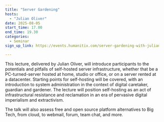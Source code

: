 ```yaml
---
title: "Server Gardening"
hosts:
  - "Julian Oliver"
date: 2025-08-05
start_time: 17.00
end_time: 19.30
categories:
  - Seminar
sign_up_link: https://events.humanitix.com/server-gardening-with-julian-oliver

---
```


This lecture, delivered by Julian Oliver, will introduce participants to the
potentials and pitfalls of self-hosted server infrastructure, whether that be a
PC-turned-server hosted at home, studio or office, or on a server rented at a
datacenter. Starting points for self-hosting will be covered, with an
introduction to system administration in the context of digital caretaker,
guardian and gardener. The lecture will position self-hosting as an act of
infrastructural resistance and reclamation in an era of pervasive digital
imperialism and extractivism.

The talk will also assess free and open source platform alternatives to Big
Tech, from cloud, to webmail, forum, team chat, and more.
